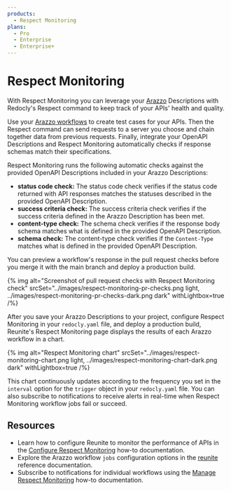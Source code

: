 ```yaml
---
products:
  - Respect Monitoring
plans:
  - Pro
  - Enterprise
  - Enterprise+
---
```

# Respect Monitoring

With Respect Monitoring you can leverage your [Arazzo](https://www.openapis.org/arazzo) Descriptions with Redocly's Respect command to keep track of your APIs' health and quality.

Use your [Arazzo workflows](https://spec.openapis.org/arazzo/latest.html#workflow-object) to create test cases for your APIs.
Then the Respect command can send requests to a server you choose and chain together data from previous requests.
Finally, integrate your OpenAPI Descriptions and Respect Monitoring automatically checks if response schemas match their specifications.

Respect Monitoring runs the following automatic checks against the provided OpenAPI Descriptions included in your Arazzo Descriptions:

- **status code check:** The status code check verifies if the status code returned with API responses matches the statuses described in the provided OpenAPI Description.
- **success criteria check:** The success criteria check verifies if the success criteria defined in the Arazzo Description has been met.
- **content-type check:** The schema check verifies if the response body schema matches what is defined in the provided OpenAPI Description.
- **schema check:** The content-type check verifies if the `Content-Type` matches what is defined in the provided OpenAPI Description.

You can preview a workflow's response in the pull request checks before you merge it with the main branch and deploy a production build.

{% img alt="Screenshot of pull request checks with Respect Monitoring check" srcSet="../images/respect-monitoring-pr-checks.png light, ../images/respect-monitoring-pr-checks-dark.png dark" withLightbox=true /%}

After you save your Arazzo Descriptions to your project, configure Respect Monitoring in your `redocly.yaml` file, and deploy a production build, Reunite's Respect Monitoring page displays the results of each Arazzo workflow in a chart.

{% img alt="Respect Monitoring chart" srcSet="../images/respect-monitoring-chart.png light, ../images/respect-monitoring-chart-dark.png dark" withLightbox=true /%}

This chart continuously updates according to the frequency you set in the `interval` option for the `trigger` object in your `redocly.yaml` file.
You can also subscribe to notifications to receive alerts in real-time when Respect Monitoring workflow jobs fail or succeed.

## Resources

* Learn how to configure Reunite to monitor the performance of APIs in the [Configure Respect Monitoring](./configure-respect-monitoring.md) how-to documentation.
* Explore the Arazzo workflow `jobs` configuration options in the [reunite](../../config/reunite.md) reference documentation.
* Subscribe to notifications for individual workflows using the [Manage Respect Monitoring](./manage-respect-monitoring.md) how-to documentation.
